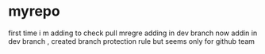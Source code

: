 # myrepo
first time i m adding to check pull mregre
adding in dev branch now
addin in dev branch , created branch protection rule but seems only for github team
